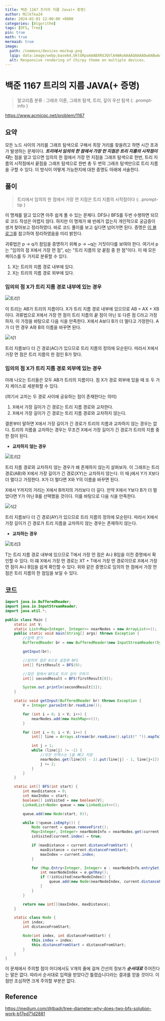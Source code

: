 ```yaml
---
title: 백준 1167 트리의 지름 Java(+ 증명)
author: MilkTea24
date: 2024-02-01 12:00:00 +0800
categories: [Algorithm]
tags: [DFS, Tree]
pin: true
math: true
mermaid: true
image:
  path: /commons/devices-mockup.png
  lqip: data:image/webp;base64,UklGRpoAAABXRUJQVlA4WAoAAAAQAAAADwAABwAAQUxQSDIAAAARL0AmbZurmr57yyIiqE8oiG0bejIYEQTgqiDA9vqnsUSI6H+oAERp2HZ65qP/VIAWAFZQOCBCAAAA8AEAnQEqEAAIAAVAfCWkAALp8sF8rgRgAP7o9FDvMCkMde9PK7euH5M1m6VWoDXf2FkP3BqV0ZYbO6NA/VFIAAAA
  alt: Responsive rendering of Chirpy theme on multiple devices.
---
```


# 백준 1167 트리의 지름 JAVA(+ 증명)

> 알고리즘 분류 : 그래프 이론, 그래프 탐색, 트리, 깊이 우선 탐색
{: .prompt-info }

https://www.acmicpc.net/problem/1167

## 요약
모든 노드 사이의 거리를 그래프 탐색으로 구해서 최장 거리를 찾을려고 하면 시간 초과가 발생하는 문제이다.
***트리에서 임의의 한 점에서 가장 먼 지점은 트리 지름의 시작점이다***는 점을 알고 있으면 임의의 한 점에서 가장 먼 지점을 그래프 탐색으로 한번, 트리 지름의 시작점에서 끝점을 그래프 탐색으로 한번 총 두 번의 그래프 탐색만으로 트리 지름을 구할 수 있다.
이 방식이 어떻게 가능한지에 대한 증명도 아래에 서술한다.

## 풀이

> 트리에서 임의의 한 점에서 가장 먼 지점은 트리 지름의 시작점이다
{: .prompt-tip }

이 명제를 알고 있으면 아주 쉽게 풀 수 있는 문제다.
DFS나 BFS를 두번 수행하면 되므로 코드 작성은 어렵지 않다.
하지만 이 명제가 왜 반례가 없는지 개인적으로 궁금증이 생겨 찾아보고 정리하였다.
바로 코드 풀이를 보고 싶다면 넘어가면 된다.
증명은 [이 블로그](https://medium.com/@tbadr/tree-diameter-why-does-two-bfs-solution-work-b17ed71d2881)를 참고하여 정리하였음을 미리 밝힌다.


귀류법은 p -> q가 참임을 증명하기 위해 p -> ~q는 거짓이다를 보여야 한다.
여기서 p는 "임의의 점 X에서 가장 먼 점", q는 "트리 지름의 양 끝점 중 한 점"이다.
이 때 모든 케이스를 두 가지로 분류할 수 있다.

1. X는 트리의 지름 경로 내부에 있다.
2. X는 트리의 지름 경로 외부에 있다.

### 임의의 점 X가 트리 지름 경로 내부에 있는 경우
![트리1](/assets/img/posts/algorithm/b1167/tree1.png)

이 트리는 AB가 트리의 지름이다.
X가 트리 지름 경로 내부에 있으므로 AB = AX + XB이다.
귀류법으로 X에서 가장 먼 점이 트리 지름의 끝 점이 아닌 또 다른 점 C라고 가정하자.
이 가정을 바탕으로 다음 식을 만족한다.
X에서 A보다 B가 더 멀다고 가정한다. A가 더 먼 경우 A와 B의 이름을 바꾸면 된다.

![식1](/assets/img/posts/algorithm/b1167/formula1.png)

트리 지름보다 더 긴 경로(AC)가 있으므로 트리 지름의 정의에 모순된다.
따라서 X에서 가장 먼 점은 트리 지름의 한 점인 B가 맞다.

### 임의의 점 X가 트리 지름 경로 외부에 있는 경우
아래 나오는 트리들은 모두 AB가 트리의 지름이다.
점 X가 경로 외부에 있을 때 또 두 가지 케이스로 세분화할 수 있다.

(여기서 교차는 두 경로 사이에 공유하는 점이 존재한다는 의미)
1. X에서 가장 길이가 긴 경로는 트리 지름 경로와 교차한다.
2. X에서 가장 길이가 긴 경로는 트리 지름 경로와 교차하지 않는다.

결론부터 말하면 X에서 가장 길이가 긴 경로가 트리의 지름과 교차하지 않는 경우는 없다.
트리의 지름을 교차하는 경우는 무조건 X에서 가장 길이가 긴 경로가 트리의 지름 중 한 점이 된다.

- **교차하지 않는 경우**

![트리2](/assets/img/posts/algorithm/b1167/tree2.png)

트리 지름 경로와 교차하지 않는 경우가 왜 존재하지 않는지 살펴보자.
이 그래프는 트리 경로(AB)와 X에서 가장 길이가 긴 경로(XY)는 교차하지 않는다.
이 때 j에서 Y가 X보다 더 멀다고 가정한다. X가 더 멀다면 X와 Y의 이름을 바꾸면 된다.

X에서 Y까지의 거리는 X에서 B까지의 거리보다 더 길다.
만약 X에서 Y보다 B가 더 멀었다면 Y가 아닌 B를 선택했을 것이다.
이를 바탕으로 다음 식을 만족한다.

![식2](/assets/img/posts/algorithm/b1167/formula2.png)

트리 지름보다 더 긴 경로(AY)가 있으므로 트리 지름의 정의에 모순된다.
따라서 X에서 가장 길이가 긴 경로가 트리 지름을 교차하지 않는 경우는 존재하지 않는다.

- **교차하는 경우**

![트리3](/assets/img/posts/algorithm/b1167/tree3.png)

T는 트리 지름 경로 내부에 있으므로 T에서 가장 먼 점은 A나 B임을 이전 증명에서 확인할 수 있다.
이 떄 X에서 가장 먼 경로는 XT + T에서 가장 먼 경로이므로 X에서 가장 먼 점이 A나 B임을 쉽게 확인할 수 있다.
위와 같은 증명으로 임의의 한 점에서 가장 먼 점은 트리 지름의 한 점임을 보일 수 있다.

## 코드
```java
import java.io.BufferedReader;
import java.io.InputStreamReader;
import java.util.*;

public class Main {
    static int V;
    static List<Map<Integer, Integer>> nearNodes = new ArrayList<>();
    public static void main(String[] args) throws Exception {
        //입력 받기
        BufferedReader br = new BufferedReader(new InputStreamReader(System.in));

        getInput(br);

        //임의의 점은 0으로 설정후 BFS
        int[] firstResult = BFS(0);

        //찾은 점에서 BFS로 트리 길이 구하기
        int[] secondResult = BFS(firstResult[0]);

        System.out.println(secondResult[1]);
    }

    static void getInput(BufferedReader br) throws Exception {
        V = Integer.parseInt(br.readLine());

        for (int i = 0; i < V; i++) {
            nearNodes.add(new HashMap<>());
        }

        for (int i = 0; i < V; i++) {
            int[] line = Arrays.stream(br.readLine().split(" ")).mapToInt(Integer::parseInt).toArray();

            int j = 1;
            while (line[j] != -1) {
                //모든 인덱스는 1을 빼고 저장
                nearNodes.get(line[0] - 1).put(line[j] - 1, line[j+1]);
                j += 2;
            }
        }
    }

    static int[] BFS(int start) {
        int maxDistance = 0;
        int maxIndex = start;
        boolean[] isVisited = new boolean[V];
        LinkedList<Node> queue = new LinkedList<>();

        queue.add(new Node(start, 0));

        while (!queue.isEmpty()) {
            Node current = queue.removeFirst();
            Map<Integer, Integer> nearNodeInfo = nearNodes.get(current.index);
            isVisited[current.index] = true;

            if (maxDistance < current.distanceFromStart) {
                maxDistance = current.distanceFromStart;
                maxIndex = current.index;
            }

            for (Map.Entry<Integer, Integer> e : nearNodeInfo.entrySet()) {
                int nearNodeIndex = e.getKey();
                if (!isVisited[nearNodeIndex]) {
                    queue.add(new Node(nearNodeIndex, current.distanceFromStart + e.getValue()));
                }
            }
        }

        return new int[]{maxIndex, maxDistance};
    }

    static class Node {
        int index;
        int distanceFromStart;

        Node(int index, int distanceFromStart) {
            this.index = index;
            this.distanceFromStart = distanceFromStart;
        }
    }
}
```
이 문제에서 주의할 점이 어디에서도 V개의 줄에 걸쳐 간선의 정보가 ***순서대로*** 주어진다는 말은 없다.
따라서 순서대로 입력을 받았다간 틀렸습니다라는 결과를 얻을 것이다. 이 점만 조심하면 크게 주의할 부분은 없다.

## Reference
https://medium.com/@tbadr/tree-diameter-why-does-two-bfs-solution-work-b17ed71d2881
